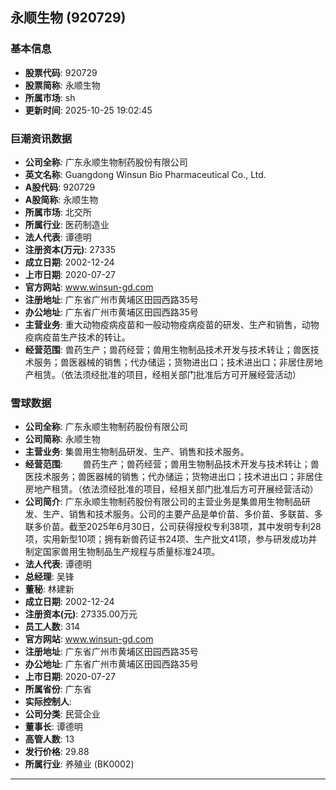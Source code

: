 ## 永顺生物 (920729)

### 基本信息

- **股票代码**: 920729
- **股票简称**: 永顺生物
- **所属市场**: sh
- **更新时间**: 2025-10-25 19:02:45

### 巨潮资讯数据

- **公司全称**: 广东永顺生物制药股份有限公司
- **英文名称**: Guangdong Winsun Bio Pharmaceutical Co., Ltd.
- **A股代码**: 920729
- **A股简称**: 永顺生物
- **所属市场**: 北交所
- **所属行业**: 医药制造业
- **法人代表**: 谭德明
- **注册资本(万元)**: 27335
- **成立日期**: 2002-12-24
- **上市日期**: 2020-07-27
- **官方网站**: www.winsun-gd.com
- **注册地址**: 广东省广州市黄埔区田园西路35号
- **办公地址**: 广东省广州市黄埔区田园西路35号
- **主营业务**: 重大动物疫病疫苗和一般动物疫病疫苗的研发、生产和销售，动物疫病疫苗生产技术的转让。
- **经营范围**: 兽药生产；兽药经营；兽用生物制品技术开发与技术转让；兽医技术服务；兽医器械的销售；代办储运；货物进出口；技术进出口；非居住房地产租赁。（依法须经批准的项目，经相关部门批准后方可开展经营活动）

### 雪球数据

- **公司全称**: 广东永顺生物制药股份有限公司
- **公司简称**: 永顺生物
- **主营业务**: 集兽用生物制品研发、生产、销售和技术服务。
- **经营范围**: 　　兽药生产；兽药经营；兽用生物制品技术开发与技术转让；兽医技术服务；兽医器械的销售；代办储运；货物进出口；技术进出口；非居住房地产租赁。（依法须经批准的项目，经相关部门批准后方可开展经营活动）
- **公司简介**: 广东永顺生物制药股份有限公司的主营业务是集兽用生物制品研发、生产、销售和技术服务。公司的主要产品是单价苗、多价苗、多联苗、多联多价苗。截至2025年6月30日，公司获得授权专利38项，其中发明专利28项，实用新型10项；拥有新兽药证书24项、生产批文41项，参与研发成功并制定国家兽用生物制品生产规程与质量标准24项。
- **法人代表**: 谭德明
- **总经理**: 吴锋
- **董秘**: 林建新
- **成立日期**: 2002-12-24
- **注册资本(元)**: 27335.00万元
- **员工人数**: 314
- **官方网站**: www.winsun-gd.com
- **注册地址**: 广东省广州市黄埔区田园西路35号
- **办公地址**: 广东省广州市黄埔区田园西路35号
- **上市日期**: 2020-07-27
- **所属省份**: 广东省
- **实际控制人**: 
- **公司分类**: 民营企业
- **董事长**: 谭德明
- **高管人数**: 13
- **发行价格**: 29.88
- **所属行业**: 养殖业 (BK0002)

---